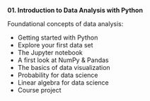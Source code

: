__01. Introduction to Data Analysis with Python__


Foundational concepts of data analysis:

* Getting started with Python
* Explore your first data set
* The Jupyter notebook
* A first look at NumPy & Pandas
* The basics of data visualization
* Probability for data science
* Linear algebra for data science
* Course project
